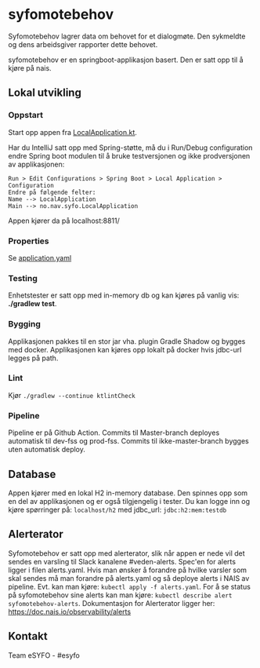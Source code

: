 # syfomotebehov

Syfomotebehov lagrer data om behovet for et dialogmøte. Den sykmeldte og dens arbeidsgiver rapporter dette behovet.

syfomotebehov er en springboot-applikasjon basert. Den er satt opp til å kjøre på nais.

## Lokal utvikling 

### Oppstart

Start opp appen fra [LocalApplication.kt](./src/test/kotlin/no/nav/syfo/LocalApplication.kt).

Har du IntelliJ satt opp med Spring-støtte, må du i Run/Debug configuration endre Spring boot modulen til å bruke
testversjonen og ikke prodversjonen av applikasjonen:

```
Run > Edit Configurations > Spring Boot > Local Application > Configuration
Endre på følgende felter:
Name --> LocalApplication
Main --> no.nav.syfo.LocalApplication
```

Appen kjører da på localhost:8811/

### Properties

Se [application.yaml](./src/test/resources/application.yaml)

### Testing

Enhetstester er satt opp med in-memory db og kan kjøres på vanlig vis: **./gradlew test**.

### Bygging

Applikasjonen pakkes til en stor jar vha. plugin Gradle Shadow og bygges med docker. Applikasjonen kan kjøres opp 
lokalt på docker hvis jdbc-url legges på path.

### Lint
Kjør `./gradlew --continue ktlintCheck`

### Pipeline

Pipeline er på Github Action.
Commits til Master-branch deployes automatisk til dev-fss og prod-fss.
Commits til ikke-master-branch bygges uten automatisk deploy.

## Database
Appen kjører med en lokal H2 in-memory database. Den spinnes opp som en del av applikasjonen og er 
også tilgjengelig i tester. Du kan logge inn og kjøre spørringer på:
`localhost/h2` med jdbc_url: `jdbc:h2:mem:testdb`

## Alerterator
Syfomotebehov er satt opp med alerterator, slik når appen er nede vil det sendes en varsling til Slack kanalene #veden-alerts.
Spec'en for alerts ligger i filen alerts.yaml. Hvis man ønsker å forandre på hvilke varsler som skal sendes må man forandre
på alerts.yaml og så deploye alerts i NAIS av pipeline. Evt. kan man kjøre:
`kubectl apply -f alerts.yaml`.
For å se status på syfomotebehov sine alerts kan man kjøre:
`kubectl describe alert syfomotebehov-alerts`.
Dokumentasjon for Alerterator ligger her: https://doc.nais.io/observability/alerts

## Kontakt
Team eSYFO - #esyfo
